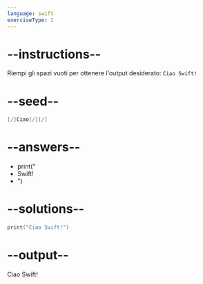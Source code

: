 ```yaml
---
language: swift
exerciseType: 2
---
```


# --instructions--

Riempi gli spazi vuoti per ottenere l'output desiderato: `Ciao Swift!`

# --seed--

```swift
[/]Ciao[/][/]
```

# --answers--

- print("
-  Swift!
- ")

# --solutions--

```swift
print("Ciao Swift!")
```

# --output--

Ciao Swift!
